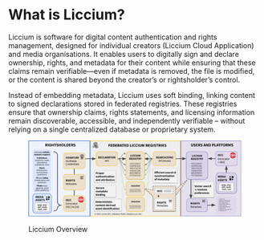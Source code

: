 # What is Liccium?

Liccium is software for digital content authentication and rights management, designed for individual creators (Liccium Cloud Application) and media organisations. It enables users to digitally sign and declare ownership, rights, and metadata for their content while ensuring that these claims remain verifiable—even if metadata is removed, the file is modified, or the content is shared beyond the creator’s or rightsholder’s control.

Instead of embedding metadata, Liccium uses soft binding, linking content to signed declarations stored in federated registries. These registries ensure that ownership claims, rights statements, and licensing information remain discoverable, accessible, and independently verifiable – without relying on a single centralized database or proprietary system.

<figure><img src="../../.gitbook/assets/Liccium-Overview.jpg" alt=""><figcaption><p>Liccium Overview</p></figcaption></figure>
